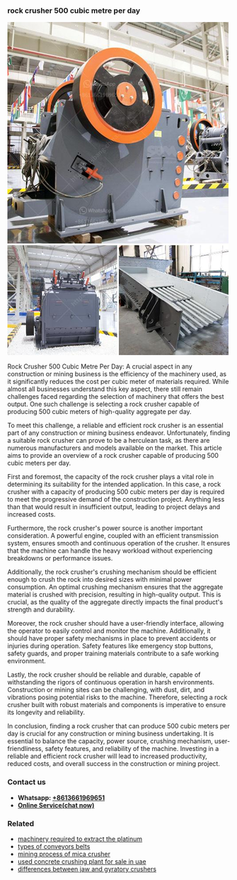 <h3>rock crusher 500 cubic metre per day</h3><img src='1702950391.jpg' alt=''><p>Rock Crusher 500 Cubic Metre Per Day: A crucial aspect in any construction or mining business is the efficiency of the machinery used, as it significantly reduces the cost per cubic meter of materials required. While almost all businesses understand this key aspect, there still remain challenges faced regarding the selection of machinery that offers the best output. One such challenge is selecting a rock crusher capable of producing 500 cubic meters of high-quality aggregate per day. </p><p>To meet this challenge, a reliable and efficient rock crusher is an essential part of any construction or mining business endeavor. Unfortunately, finding a suitable rock crusher can prove to be a herculean task, as there are numerous manufacturers and models available on the market. This article aims to provide an overview of a rock crusher capable of producing 500 cubic meters per day.</p><p>First and foremost, the capacity of the rock crusher plays a vital role in determining its suitability for the intended application. In this case, a rock crusher with a capacity of producing 500 cubic meters per day is required to meet the progressive demand of the construction project. Anything less than that would result in insufficient output, leading to project delays and increased costs.</p><p>Furthermore, the rock crusher's power source is another important consideration. A powerful engine, coupled with an efficient transmission system, ensures smooth and continuous operation of the crusher. It ensures that the machine can handle the heavy workload without experiencing breakdowns or performance issues.</p><p>Additionally, the rock crusher's crushing mechanism should be efficient enough to crush the rock into desired sizes with minimal power consumption. An optimal crushing mechanism ensures that the aggregate material is crushed with precision, resulting in high-quality output. This is crucial, as the quality of the aggregate directly impacts the final product's strength and durability.</p><p>Moreover, the rock crusher should have a user-friendly interface, allowing the operator to easily control and monitor the machine. Additionally, it should have proper safety mechanisms in place to prevent accidents or injuries during operation. Safety features like emergency stop buttons, safety guards, and proper training materials contribute to a safe working environment.</p><p>Lastly, the rock crusher should be reliable and durable, capable of withstanding the rigors of continuous operation in harsh environments. Construction or mining sites can be challenging, with dust, dirt, and vibrations posing potential risks to the machine. Therefore, selecting a rock crusher built with robust materials and components is imperative to ensure its longevity and reliability.</p><p>In conclusion, finding a rock crusher that can produce 500 cubic meters per day is crucial for any construction or mining business undertaking. It is essential to balance the capacity, power source, crushing mechanism, user-friendliness, safety features, and reliability of the machine. Investing in a reliable and efficient rock crusher will lead to increased productivity, reduced costs, and overall success in the construction or mining project.</p><h3>Contact us</h3><ul><li><strong>Whatsapp:&nbsp;<a href="https://wa.me/8613661969651">+8613661969651</a></strong></li><li><a href="https://swt.shibang-china.com/?git&amp;zhl&amp;rock crusher 500 cubic metre per day"><strong>Online Service(chat now)</strong></a></li></ul><h3>Related</h3><ul><li><a href='machinery required to extract the platinum.md'>machinery required to extract the platinum</a></li><li><a href='types of conveyors belts.md'>types of conveyors belts</a></li><li><a href='mining process of mica crusher.md'>mining process of mica crusher</a></li><li><a href='used concrete crushing plant for sale in uae.md'>used concrete crushing plant for sale in uae</a></li><li><a href='differences between jaw and gyratory crushers.md'>differences between jaw and gyratory crushers</a></li></ul>